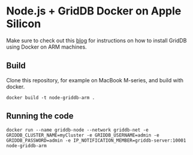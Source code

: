 # Node.js + GridDB Docker on Apple Silicon

Make sure to check out this [blog](https://griddb.net/en/blog/griddb-on-arm-with-docker/) for instructions on how to install GridDB using Docker on ARM machines.

## Build

Clone this repository, for example on MacBook M-series, and build with docker.

```shell
docker build -t node-griddb-arm .
```

## Running the code

```shell
docker run --name griddb-node --network griddb-net -e GRIDDB_CLUSTER_NAME=myCluster -e GRIDDB_USERNAME=admin -e GRIDDB_PASSWORD=admin -e IP_NOTIFICATION_MEMBER=griddb-server:10001 node-griddb-arm
```
